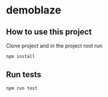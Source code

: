 # demoblaze

## How to use this project

Clone project and in the project root run

```bash
npm install
```

## Run tests

```bash
npm run test
```

